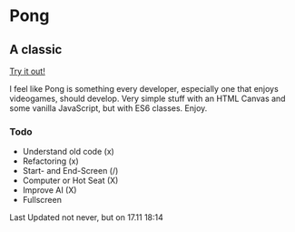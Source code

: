 # Pong

## A classic

[Try it out!](https://nicolasgraf.github.io/pong/)

I feel like Pong is something every developer, especially one that enjoys videogames, should develop. Very simple stuff with an HTML Canvas and some vanilla JavaScript, but with ES6 classes. Enjoy.

### Todo

-   Understand old code (x)
-   Refactoring (x)
-   Start- and End-Screen (/)
-   Computer or Hot Seat (X)
-   Improve AI (X)
-   Fullscreen 


Last Updated not never, but on 17.11 18:14
